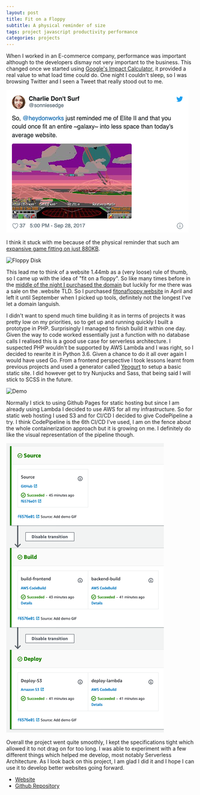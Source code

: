 ```yaml
---
layout: post
title: Fit on a Floppy
subtitle: A physical reminder of size
tags: project javascript productivity performance
categories: projects
---
```


When I worked in an E-commerce company, performance was important although to the developers dismay not very important to the business. This changed once we started using [Google's Impact Calculator](https://www.thinkwithgoogle.com/feature/testmysite/), it provided a real value to what load time could do. One night I couldn't sleep, so I was browsing Twitter and I seen a Tweet that really stood out to me.

[![Tweet](https://raw.githubusercontent.com/bbody/bbody.github.io/master/_posts/images/2019-11-13-fit-on-a-floppy/tweet.png)](https://twitter.com/sonniesedge/status/913282229408866304)

I think it stuck with me because of the physical reminder that such am [expansive game fitting on just 880KB](https://en.wikipedia.org/wiki/Frontier:_Elite_II#Development_and_release).

![Floppy Disk](https://fitonafloppy.website/images/floppy.jpg)

This lead me to think of a website 1.44mb as a (very loose) rule of thumb, so I came up with the idea of "fit on a floppy". So like many times before in the [middle of the night I purchased the domain](https://www.brendonbody.com/2019/11/11/3am-domains/) but luckily for me there was a sale on the .website TLD. So I purchased [fitonafloppy.website](https://fitonafloppy.website/) in April and left it until September when I picked up tools, definitely not the longest I've let a domain languish.

I didn't want to spend much time building it as in terms of projects it was pretty low on my priorities, so to get up and running quickly I built a prototype in PHP. Surprisingly I managed to finish build it within one day. Given the way to code worked essentially just a function with no database calls I realised this is a good use case for serverless architecture. I suspected PHP wouldn't be supported by AWS Lambda and I was right, so I decided to rewrite it in Python 3.6. Given a chance to do it all over again I would have used Go. From a frontend perspective I took lessons learnt from previous projects and used a generator called [Yeogurt](https://github.com/larsonjj/generator-yeogurt) to setup a basic static site. I did however get to try Nunjucks and Sass, that being said I will stick to SCSS in the future.

![Demo](https://raw.githubusercontent.com/bbody/fit-on-a-floppy/master/demo.gif
)

Normally I stick to using Github Pages for static hosting but since I am already using Lambda I decided to use AWS for all my infrastructure. So for static web hosting I used S3 and for CI/CD I decided to give CodePipeline a try. I think CodePipeline is the 6th CI/CD I've used, I am on the fence about the whole containerization approach but it is growing on me. I definitely do like the visual representation of the pipeline though.


![CodePipeline Config](https://raw.githubusercontent.com/bbody/bbody.github.io/master/_posts/images/2019-11-13-fit-on-a-floppy/pipeline.png)

Overall the project went quite smoothly, I kept the specifications tight which allowed it to not drag on for too long. I was able to experiment with a few different things which helped me develop, most notably Serverless Architecture. As I look back on this project, I am glad I did it and I hope I can use it to develop better websites going forward.

- [Website](https://fitonafloppy.website/)
- [Github Repository](https://github.com/bbody/fit-on-a-floppy)